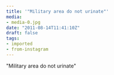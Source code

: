 ```yaml
---
title: '"Military area do not urinate"'
media:
- media-0.jpg
date: "2011-08-14T11:41:10Z"
draft: false
tags:
- imported
- from-instagram
---
```

"Military area do not urinate"
